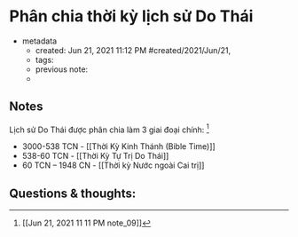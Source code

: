 # Phân chia thời kỳ lịch sử Do Thái

- metadata
	- created: Jun 21, 2021 11:12 PM #created/2021/Jun/21,
	- tags:
	- previous note:
	- 

## Notes
Lịch sử Do Thái được phân chia làm 3 giai đoại chính: [^1]
- 3000-538 TCN - [[Thời Kỳ Kinh Thánh (Bible Time)]]
- 538-60 TCN - [[Thời Kỳ Tự Trị Do Thái]]
- 60 TCN – 1948 CN - [[Thời kỳ Nước ngoài Cai trị]]
## Questions & thoughts:
 [^1]:[[Jun 21, 2021 11 11 PM note_09]]